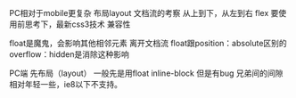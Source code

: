 PC相对于mobile更复杂 布局layout
文档流的考察 从上到下，从左到右
flex 要使用前思考下，最新css3技术
兼容性

float是魔鬼，会影响其他相邻元素
离开文档流 float跟position：absolute区别的
overflow：hidden是消除这种影响

PC端 先布局（layout） 一般先是用float
inline-block 但是有bug 兄弟间的间隙
相对年轻一些，ie8以下不支持。